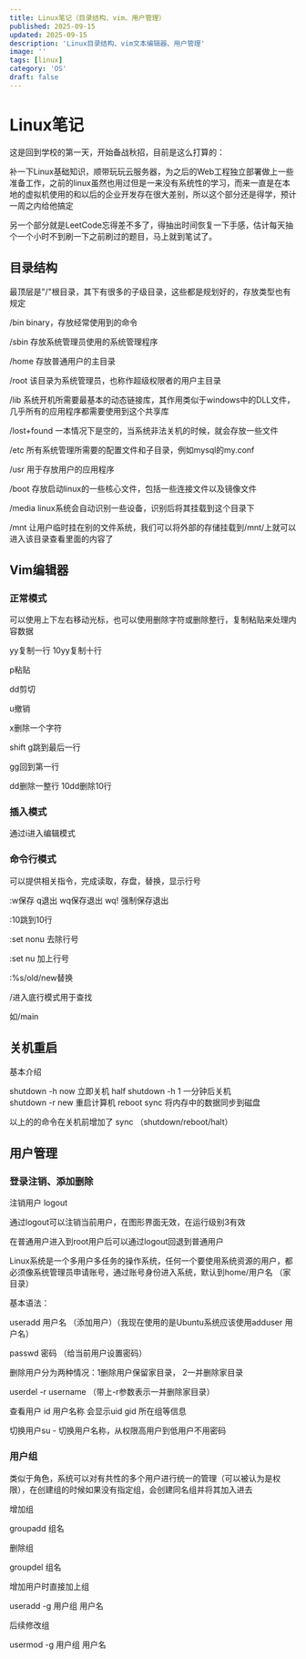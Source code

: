 ```yaml
---
title: Linux笔记（目录结构、vim、用户管理）
published: 2025-09-15
updated: 2025-09-15
description: 'Linux目录结构、vim文本编辑器、用户管理'
image: ''
tags: [linux]
category: 'OS'
draft: false 
---
```


# Linux笔记

这是回到学校的第一天，开始备战秋招，目前是这么打算的：

补一下Linux基础知识，顺带玩玩云服务器，为之后的Web工程独立部署做上一些准备工作，之前的linux虽然也用过但是一来没有系统性的学习，而来一直是在本地的虚拟机使用的和以后的企业开发存在很大差别，所以这个部分还是得学，预计一周之内给他搞定

另一个部分就是LeetCode忘得差不多了，得抽出时间恢复一下手感，估计每天抽个一个小时不到刷一下之前刷过的题目，马上就到笔试了。



## 目录结构

最顶层是"/"根目录，其下有很多的子级目录，这些都是规划好的，存放类型也有规定

/bin binary，存放经常使用到的命令

/sbin 存放系统管理员使用的系统管理程序

/home 存放普通用户的主目录

/root 该目录为系统管理员，也称作超级权限者的用户主目录

/lib 系统开机所需要最基本的动态链接库，其作用类似于windows中的DLL文件，几乎所有的应用程序都需要使用到这个共享库

/lost+found 一本情况下是空的，当系统非法关机的时候，就会存放一些文件

/etc  所有系统管理所需要的配置文件和子目录，例如mysql的my.conf

/usr 用于存放用户的应用程序

/boot 存放启动linux的一些核心文件，包括一些连接文件以及镜像文件

/media linux系统会自动识别一些设备，识别后将其挂载到这个目录下

/mnt 让用户临时挂在别的文件系统，我们可以将外部的存储挂载到/mnt/上就可以进入该目录查看里面的内容了



## Vim编辑器

### 正常模式

可以使用上下左右移动光标，也可以使用删除字符或删除整行，复制粘贴来处理内容数据

yy复制一行  10yy复制十行

p粘贴

dd剪切

u撤销

x删除一个字符

shift g跳到最后一行

gg回到第一行

dd删除一整行	10dd删除10行



### 插入模式

通过i进入编辑模式



###  命令行模式

可以提供相关指令，完成读取，存盘，替换，显示行号

:w保存 q退出 wq保存退出 wq! 强制保存退出

:10跳到10行

:set nonu 去除行号

:set nu 加上行号

:%s/old/new替换

/进入底行模式用于查找

如/main



## 关机重启

基本介绍

shutdown -h now   立即关机			half
shutdown -h 1		一分钟后关机	
shutdown -r new    重启计算机		reboot
sync						将内存中的数据同步到磁盘

以上的的命令在关机前增加了 sync （shutdown/reboot/halt）



## 用户管理

### 登录注销、添加删除

注销用户  logout

通过logout可以注销当前用户，在图形界面无效，在运行级别3有效

在普通用户进入到root用户后可以通过logout回退到普通用户

Linux系统是一个多用户多任务的操作系统，任何一个要使用系统资源的用户，都必须像系统管理员申请账号，通过账号身份进入系统，默认到home/用户名 （家目录）

基本语法： 

useradd 用户名  （添加用户）（我现在使用的是Ubuntu系统应该使用adduser 用户名）

passwd 密码  （给当前用户设置密码）



删除用户分为两种情况：1删除用户保留家目录， 2一并删除家目录

userdel -r username （带上-r参数表示一并删除家目录）



查看用户 id 用户名称 会显示uid gid 所在组等信息

切换用户su - 切换用户名称，从权限高用户到低用户不用密码



### 用户组

类似于角色，系统可以对有共性的多个用户进行统一的管理（可以被认为是权限），在创建组的时候如果没有指定组，会创建同名组并将其加入进去

增加组 

groupadd 组名



删除组 

groupdel 组名



增加用户时直接加上组

useradd -g 用户组 用户名

后续修改组

usermod -g 用户组 用户名



